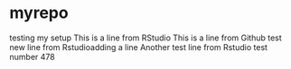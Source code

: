 # myrepo
testing my setup
This is a line from RStudio
This is a line from Github
test
new line from Rstudioadding a line
Another test line from Rstudio 
test number 478
